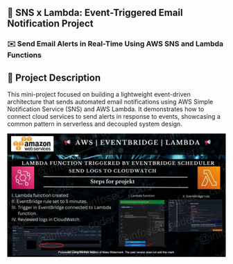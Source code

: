 ## 📢 SNS x Lambda: Event-Triggered Email Notification Project 

### ✉️ Send Email Alerts in Real-Time Using AWS SNS and Lambda Functions

## 📌 Project Description
This mini-project focused on building a lightweight event-driven architecture that sends automated email notifications using AWS Simple Notification Service (SNS) and AWS Lambda. It demonstrates how to connect cloud services to send alerts in response to events, showcasing a common pattern in serverless and decoupled system design.

![Alt Text](EventBridge_Lambda_lc_WATERMARKED.jpg)



